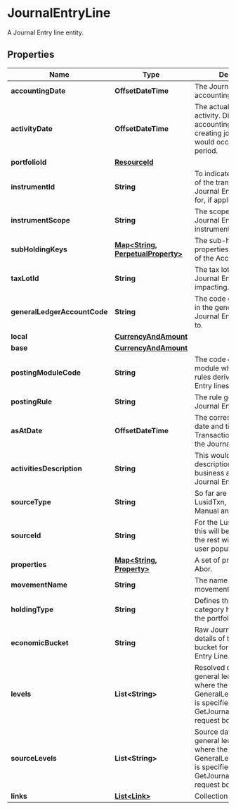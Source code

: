 

# JournalEntryLine

A Journal Entry line entity.

## Properties

Name | Type | Description | Notes
------------ | ------------- | ------------- | -------------
**accountingDate** | **OffsetDateTime** | The Journal Entry Line accounting date. | 
**activityDate** | **OffsetDateTime** | The actual date of the activity. Differs from the accounting date when creating journals that would occur in a closed period. | 
**portfolioId** | [**ResourceId**](ResourceId.md) |  | 
**instrumentId** | **String** | To indicate the instrument of the transaction that the Journal Entry Line posted for, if applicable. | 
**instrumentScope** | **String** | The scope in which the Journal Entry Line instrument is in. | 
**subHoldingKeys** | [**Map&lt;String, PerpetualProperty&gt;**](PerpetualProperty.md) | The sub-holding properties which are part of the AccountingKey. |  [optional]
**taxLotId** | **String** | The tax lot Id that the Journal Entry Line is impacting. | 
**generalLedgerAccountCode** | **String** | The code of the account in the general ledger the Journal Entry was posted to. | 
**local** | [**CurrencyAndAmount**](CurrencyAndAmount.md) |  | 
**base** | [**CurrencyAndAmount**](CurrencyAndAmount.md) |  | 
**postingModuleCode** | **String** | The code of the posting module where the posting rules derived the Journal Entry lines. |  [optional]
**postingRule** | **String** | The rule generating the Journal Entry Line. | 
**asAtDate** | **OffsetDateTime** | The corresponding input date and time of the Transaction generating the Journal Entry Line. | 
**activitiesDescription** | **String** | This would be the description of the business activities this Journal Entry Line is for. |  [optional]
**sourceType** | **String** | So far are 4 types: LusidTxn, LusidValuation, Manual and External. | 
**sourceId** | **String** | For the Lusid Source Type this will be the txn Id. For the rest will be what the user populates. | 
**properties** | [**Map&lt;String, Property&gt;**](Property.md) | A set of properties for the Abor. |  [optional]
**movementName** | **String** | The name of the movement. | 
**holdingType** | **String** | Defines the broad category holding within the portfolio. | 
**economicBucket** | **String** | Raw Journal Entry Line details of the economic bucket for the Journal Entry Line. | 
**levels** | **List&lt;String&gt;** | Resolved data from the general ledger profile where the GeneralLedgerProfileCode is specified in the GetJournalEntryLines request body. |  [optional]
**sourceLevels** | **List&lt;String&gt;** | Source data from the general ledger profile where the GeneralLedgerProfileCode is specified in the GetJournalEntryLines request body. |  [optional]
**links** | [**List&lt;Link&gt;**](Link.md) | Collection of links. |  [optional]




